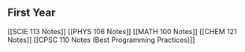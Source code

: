 ## First Year 
[[SCIE 113 Notes]]
[[PHYS 106 Notes]]
[[MATH 100 Notes]]
[[CHEM 121 Notes]]
[[CPSC 110 Notes (Best Programming Practices)]]
